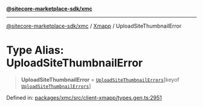 [**@sitecore-marketplace-sdk/xmc**](../../../../README.md)

***

[@sitecore-marketplace-sdk/xmc](../../../../README.md) / [Xmapp](../README.md) / UploadSiteThumbnailError

# Type Alias: UploadSiteThumbnailError

> **UploadSiteThumbnailError** = [`UploadSiteThumbnailErrors`](UploadSiteThumbnailErrors.md)\[keyof [`UploadSiteThumbnailErrors`](UploadSiteThumbnailErrors.md)\]

Defined in: [packages/xmc/src/client-xmapp/types.gen.ts:2951](https://github.com/Sitecore/marketplace-sdk/blob/e3ec55ede335ad59ac5875d32f0d68c50e7bc899/packages/xmc/src/client-xmapp/types.gen.ts#L2951)
